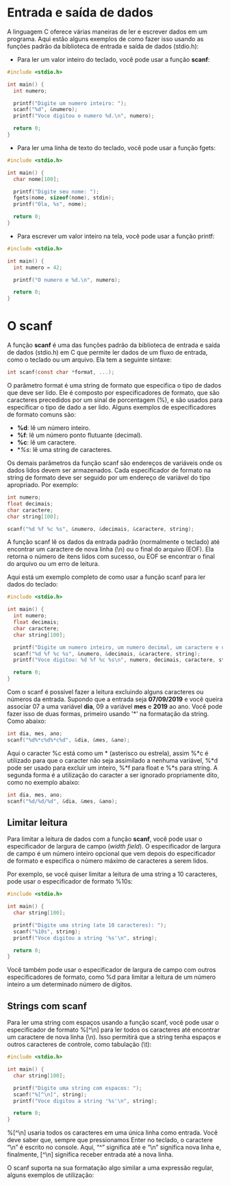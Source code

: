 # Entrada e saída de dados

A linguagem C oferece várias maneiras de ler e escrever dados em um programa. Aqui estão alguns exemplos de como fazer isso usando as funções padrão da biblioteca de entrada e saída de dados (stdio.h):

* Para ler um valor inteiro do teclado, você pode usar a função **scanf**:
```c
#include <stdio.h>

int main() {
  int numero;

  printf("Digite um numero inteiro: ");
  scanf("%d", &numero);
  printf("Voce digitou o numero %d.\n", numero);

  return 0;
}
```
* Para ler uma linha de texto do teclado, você pode usar a função fgets:
```c
#include <stdio.h>

int main() {
  char nome[100];

  printf("Digite seu nome: ");
  fgets(nome, sizeof(nome), stdin);
  printf("Ola, %s", nome);

  return 0;
}
```
* Para escrever um valor inteiro na tela, você pode usar a função printf:
```c
#include <stdio.h>

int main() {
  int numero = 42;

  printf("O numero e %d.\n", numero);

  return 0;
}
```

# O scanf

A função **scanf** é uma das funções padrão da biblioteca de entrada e saída de dados (stdio.h) em C que permite ler dados de um fluxo de entrada, como o teclado ou um arquivo. Ela tem a seguinte sintaxe:
```c
int scanf(const char *format, ...);
```
O parâmetro format é uma string de formato que especifica o tipo de dados que deve ser lido. Ele é composto por especificadores de formato, que são caracteres precedidos por um sinal de porcentagem (%), e são usados para especificar o tipo de dado a ser lido. Alguns exemplos de especificadores de formato comuns são:
* **%d**: lê um número inteiro.
* **%f**: lê um número ponto flutuante (decimal).
* **%c**: lê um caractere.
* **%s*: lê uma string de caracteres.

Os demais parâmetros da função scanf são endereços de variáveis onde os dados lidos devem ser armazenados. Cada especificador de formato na string de formato deve ser seguido por um endereço de variável do tipo apropriado. Por exemplo:
```c
int numero;
float decimais;
char caractere;
char string[100];

scanf("%d %f %c %s", &numero, &decimais, &caractere, string);
```

A função scanf lê os dados da entrada padrão (normalmente o teclado) até encontrar um caractere de nova linha (\n) ou o final do arquivo (EOF). Ela retorna o número de itens lidos com sucesso, ou EOF se encontrar o final do arquivo ou um erro de leitura.

Aqui está um exemplo completo de como usar a função scanf para ler dados do teclado:
```c
#include <stdio.h>

int main() {
  int numero;
  float decimais;
  char caractere;
  char string[100];

  printf("Digite um numero inteiro, um numero decimal, um caractere e uma string: ");
  scanf("%d %f %c %s", &numero, &decimais, &caractere, string);
  printf("Voce digitou: %d %f %c %s\n", numero, decimais, caractere, string);

  return 0;
}
```

Com o scanf é possível fazer a leitura excluindo alguns caracteres ou números da entrada. Supondo que a entrada seja **07/09/2019** e você queira associar 07 a uma variável **dia**, 09 a variável **mes**  e **2019** ao ano. Você pode fazer isso de duas formas, primeiro usando '*' na formatação da string. Como abaixo:
```c
int dia, mes, ano;
scanf("%d%*c%d%*c%d", &dia, &mes, &ano);
```
Aqui o caracter %c está como um * (asterisco ou estrela), assim %*c é utilizado para que o caracter não seja assimilado a nenhuma variável, %*d pode ser usado para excluir um inteiro, %*f para float e %*s para string. A segunda forma é a utilização do caracter a ser ignorado propriamente dito, como no exemplo abaixo:
```c
int dia, mes, ano;
scanf("%d/%d/%d", &dia, &mes, &ano);
```
## Limitar leitura

Para limitar a leitura de dados com a função **scanf**, você pode usar o especificador de largura de campo (*_width field_*). O especificador de largura de campo é um número inteiro opcional que vem depois do especificador de formato e especifica o número máximo de caracteres a serem lidos.

Por exemplo, se você quiser limitar a leitura de uma string a 10 caracteres, pode usar o especificador de formato %10s:
```c
#include <stdio.h>

int main() {
  char string[100];

  printf("Digite uma string (ate 10 caracteres): ");
  scanf("%10s", string);
  printf("Voce digitou a string '%s'\n", string);

  return 0;
}
```

Você também pode usar o especificador de largura de campo com outros especificadores de formato, como %d para limitar a leitura de um número inteiro a um determinado número de dígitos.

## Strings com scanf

Para ler uma string com espaços usando a função scanf, você pode usar o especificador de formato %[^\n] para ler todos os caracteres até encontrar um caractere de nova linha (\n). Isso permitirá que a string tenha espaços e outros caracteres de controle, como tabulação (\t):
```c
#include <stdio.h>

int main() {
  char string[100];

  printf("Digite uma string com espacos: ");
  scanf("%[^\n]", string);
  printf("Voce digitou a string '%s'\n", string);

  return 0;
}
```
%[^\n] usaria todos os caracteres em uma única linha como entrada. Você deve saber que, sempre que pressionamos Enter no teclado, o caractere “\n” é escrito no console. Aqui, “^” significa até e “\n” significa nova linha e, finalmente, [^\n] significa receber entrada até a nova linha.


O scanf suporta na sua formatação algo similar a uma expressão regular, alguns exemplos de utilização:


